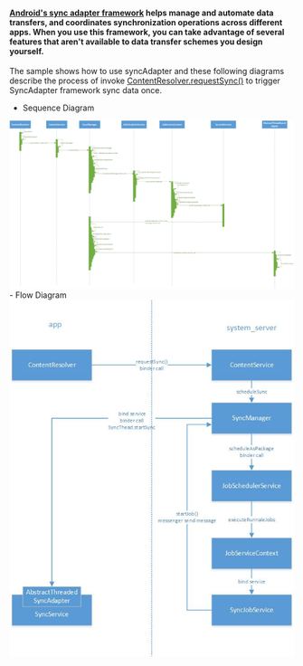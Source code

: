 #### [Android's sync adapter framework](https://developer.android.com/training/sync-adapters/) helps manage and automate data transfers, and coordinates synchronization operations across different apps. When you use this framework, you can take advantage of several features that aren't available to data transfer schemes you design yourself.

The sample shows how to use syncAdapter and these following diagrams describe the process of invoke [ContentResolver.requestSync()](https://developer.android.com/reference/android/content/ContentResolver#requestSync(android.accounts.Account,%20java.lang.String,%20android.os.Bundle)) to trigger SyncAdapter framework sync data once.

- Sequence Diagram

<div style="align: center">
<img src="images/syncManager.jpg"/>
</div>
- Flow Diagram

<div align=center>
<img src="images/syncManager1.jpg"/>
</div>

